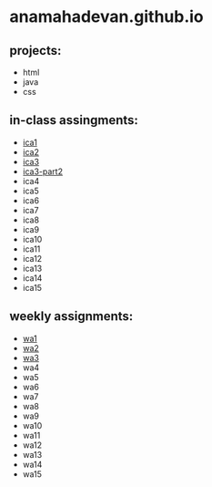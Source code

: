 # anamahadevan.github.io




## projects:
* html
* java
* css

## in-class assingments:
* [ica1](https://docs.google.com/document/d/15EPhaM7IeliXMuuJs00CyBdzzLgC-jN4Yqa44iOBdj0/edit?usp=sharing)
* [ica2](https://docs.google.com/document/d/169MR_Vl_k5d7mL8-MEoeVV45ohrbcvjF0X6RIxwM-Ig/edit?usp=sharing)
* [ica3](https://anamahadevan.github.io/ica/ica3a)
* [ica3-part2](https://anamahadevan.github.io/ica/ica3-part2/)
* ica4
* ica5
* ica6
* ica7
* ica8
* ica9
* ica10
* ica11
* ica12
* ica13
* ica14
* ica15

## weekly assignments: 
* [wa1](https://anamahadevan.github.io/wa/wa1)
* [wa2](https://anamahadevan.github.io/wa/wa2)
* [wa3](https://anamahadevan.github.io/wa/wa3.html)
* wa4
* wa5
* wa6
* wa7
* wa8
* wa9
* wa10
* wa11
* wa12
* wa13
* wa14
* wa15
